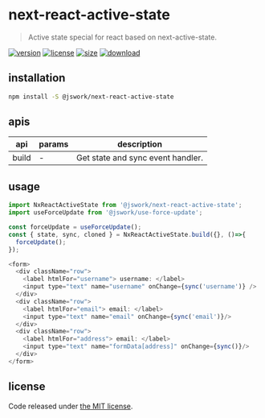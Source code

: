 # next-react-active-state
> Active state special for react based on next-active-state.

[![version][version-image]][version-url]
[![license][license-image]][license-url]
[![size][size-image]][size-url]
[![download][download-image]][download-url]

## installation
```bash
npm install -S @jswork/next-react-active-state
```

## apis
| api   | params | description                       |
| ----- | ------ | --------------------------------- |
| build | -      | Get state and sync event handler. |

## usage
```js
import NxReactActiveState from '@jswork/next-react-active-state';
import useForceUpdate from '@jswork/use-force-update';

const forceUpdate = useForceUpdate();
const { state, sync, cloned } = NxReactActiveState.build({}, ()=>{
  forceUpdate();
});

<form>
  <div className="row">
    <label htmlFor="username"> username: </label>
    <input type="text" name="username" onChange={sync('username')} />
  </div>
  <div className="row">
    <label htmlFor="email"> email: </label>
    <input type="text" name="email" onChange={sync('email')}/>
  </div>
  <div className="row">
    <label htmlFor="address"> email: </label>
    <input type="text" name="formData[address]" onChange={sync()}/>
  </div>
</form>
```

## license
Code released under [the MIT license](https://github.com/afeiship/next-react-active-state/blob/master/LICENSE.txt).

[version-image]: https://img.shields.io/npm/v/@jswork/next-react-active-state
[version-url]: https://npmjs.org/package/@jswork/next-react-active-state

[license-image]: https://img.shields.io/npm/l/@jswork/next-react-active-state
[license-url]: https://github.com/afeiship/next-react-active-state/blob/master/LICENSE.txt

[size-image]: https://img.shields.io/bundlephobia/minzip/@jswork/next-react-active-state
[size-url]: https://github.com/afeiship/next-react-active-state/blob/master/dist/next-react-active-state.min.js

[download-image]: https://img.shields.io/npm/dm/@jswork/next-react-active-state
[download-url]: https://www.npmjs.com/package/@jswork/next-react-active-state
